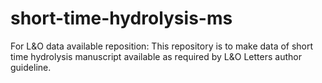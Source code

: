 # short-time-hydrolysis-ms
For L&amp;O data available reposition: 
This repository is to make data of short time hydrolysis manuscript available as required by L&O Letters author guideline.
